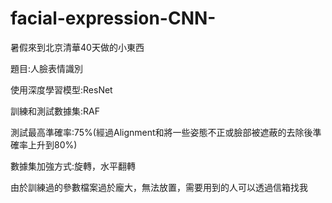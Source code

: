 ﻿# facial-expression-CNN-
暑假來到北京清華40天做的小東西

題目:人臉表情識別

使用深度學習模型:ResNet

訓練和測試數據集:RAF

測試最高準確率:75%(經過Alignment和將一些姿態不正或臉部被遮蔽的去除後準確率上升到80%)

數據集加強方式:旋轉，水平翻轉
 
由於訓練過的參數檔案過於龐大，無法放置，需要用到的人可以透過信箱找我
